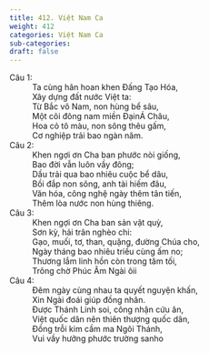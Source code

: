 ```yaml
---
title: 412. Việt Nam Ca
weight: 412
categories: Việt Nam Ca
sub-categories: 
draft: false
---
```

<dl><dt>Câu 1:</dt><dd data-verse="1">Ta cùng hân hoan khen Đấng Tạo Hóa, <br/>Xây dựng đất nước Việt ta: <br/>Từ Bắc vô Nam, non hùng bể sâu, <br/>Một cõi đông nam miền ĐạinÁ Châu, <br/>Hoa cỏ tô màu, non sông thêu gấm, <br/>Cơ nghiệp trải bao ngàn năm. </dd><dt>Câu 2:</dt><dd data-verse="2">Khen ngợi ơn Cha ban phước nòi giống, <br/>Bao đời vẫn luôn vầy đông; <br/>Dầu trải qua bao nhiêu cuộc bể dâu, <br/>Bồi đắp non sông, anh tài hiếm đâu, <br/>Văn hóa, công nghệ ngày thêm tân tiến, <br/>Thêm lòa nước non hùng thiêng. </dd><dt>Câu 3:</dt><dd data-verse="3">Khen ngợi ơn Cha ban sản vật quỳ, <br/>Sơn kỳ, hải trân nghèo chi: <br/>Gạo, muối, tơ, than, quặng, đường Chúa cho, <br/>Ngày tháng bao nhiêu triều cùng ấm no; <br/>Thương lắm linh hồn còn trong tăm tối, <br/>Trông chờ Phúc Âm Ngài ôii </dd><dt>Câu 4:</dt><dd data-verse="4">Đêm ngày cùng nhau ta quyết nguyện khấn, <br/>Xin Ngài đoái giúp đồng nhân. <br/>Được Thánh Linh soi, công nhận cứu ân, <br/>Việt quốc dân nên thiên thượng quốc dân, <br/>Đồng trỗi kim cầm ma Ngôi Thánh, <br/>Vui vầy hưởng phước trường sanho </dd></dl>